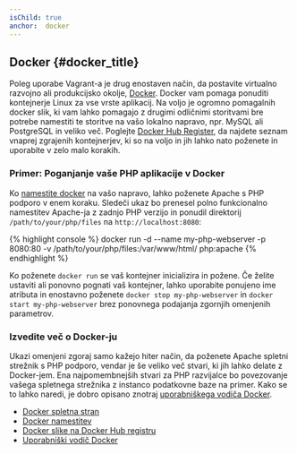 ```yaml
---
isChild: true
anchor:  docker
---
```


## Docker {#docker_title}

Poleg uporabe Vagrant-a je drug enostaven način, da postavite virtualno razvojno ali produkcijsko okolje, [Docker].
Docker vam pomaga ponuditi kontejnerje Linux za vse vrste aplikacij.
Na voljo je ogromno pomagalnih docker slik, ki vam lahko pomagajo z drugimi odličnimi storitvami bre potrebe namestiti
te storitve na vašo lokalno napravo, npr. MySQL ali PostgreSQL in veliko več.
Poglejte [Docker Hub Register][docker-hub], da najdete seznam vnaprej zgrajenih kontejnerjev, ki so na voljo
in jih lahko nato poženete in uporabite v zelo malo korakih.

### Primer: Poganjanje vaše PHP aplikacije v Docker

Ko [namestite docker][docker-install] na vašo napravo, lahko poženete Apache s PHP podporo v enem koraku.
Sledeči ukaz bo prenesel polno funkcionalno namestitev Apache-ja z zadnjo PHP verzijo in ponudil
direktorij `/path/to/your/php/files` na `http://localhost:8080`:

{% highlight console %}
docker run -d --name my-php-webserver -p 8080:80 -v /path/to/your/php/files:/var/www/html/ php:apache
{% endhighlight %}

Ko poženete `docker run` se vaš kontejner inicializira in požene.
Če želite ustaviti ali ponovno pognati vaš kontejner, lahko uporabite ponujeno ime atributa in enostavno poženete
`docker stop my-php-webserver` in `docker start my-php-webserver` brez ponovnega podajanja zgornjih omenjenih parametrov.

### Izvedite več o Docker-ju

Ukazi omenjeni zgoraj samo kažejo hiter način, da poženete Apache spletni strežnik s PHP podporo, vendar je še veliko več
stvari, ki jih lahko delate z Docker-jem.
Ena najpomembnejših stvari za PHP razvijalce bo povezovanje vašega spletnega strežnika z instanco podatkovne baze na primer.
Kako se to lahko naredi, je dobro opisano znotraj [uporabniškega vodiča Docker][docker-doc].

* [Docker spletna stran][Docker]
* [Docker namestitev][docker-install]
* [Docker slike na Docker Hub registru][docker-hub]
* [Uporabniški vodič Docker][docker-doc]


[Docker]: http://docker.com/
[docker-hub]: https://hub.docker.com/
[docker-install]: https://docs.docker.com/installation/
[docker-doc]: https://docs.docker.com/userguide/
